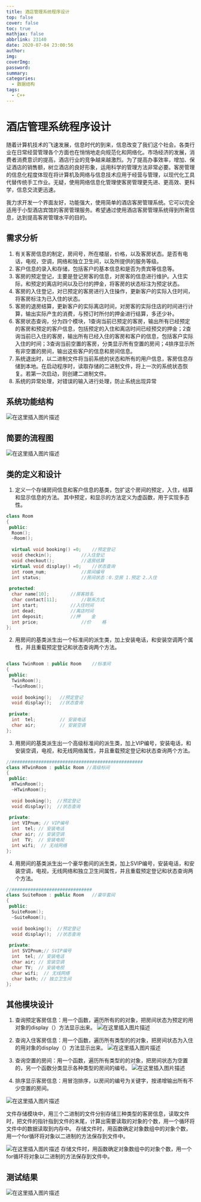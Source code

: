 ```yaml
---
title: 酒店管理系统程序设计
top: false
cover: false
toc: true
mathjax: false
abbrlink: 23140
date: 2020-07-04 23:00:56
author:
img:
coverImg:
password:
summary:
categories:
  - 数据结构
tags:
  - C++
---
```




# 酒店管理系统程序设计

   随着计算机技术的飞速发展，信息时代的到来，信息改变了我们这个社会。各类行业在日常经营管理各个方面也在悄悄地走向规范化和网络化。市场经济的发展，消费者消费意识的提高，酒店行业的竞争越来越激烈。为了提高办事效率，增加、保证酒店的销售额，树立酒店的良好形象，运用科学的管理方法非常必要。客房管理的信息化程度体现在将计算机及网络与信息技术应用于经营与管理，以现代化工具代替传统手工作业。无疑，使用网络信息化管理使客房管理更先进、更高效、更科学，信息交流更迅速。
   
   我力求开发一个界面友好，功能强大，使用简单的酒店客房管理系统。它可以完全适用于小型酒店宾馆的客房管理服务。希望通过使用酒店客房管理系统得到所需信息，达到提高客房管理水平的目的。

## 需求分析
1. 有关客房信息的制定，房间号，所在楼层，价格，以及客房状态。是否有电话，电视，空调，网络和独立卫生间，以及所提供的服务等级。
2. 客户信息的录入和存储，包括客户的基本信息和是否为贵宾等信息等。
3. 客房的预定登记，主要是登记房客的信息，对房客的信息进行维护。入住实际，和预定的离店时间以及已付的押金，将客房的状态标注为预定状态。
4. 客房的入住登记，对已预定的客房进行入住操作，更新客户的实际入住时间，将客房标注为已入住的状态。
5. 客房的退房结算，更新客户的实际离店时间，对房客的实际住店的时间进行计算，输出实际产生的消费，与预订时所付的押金进行结算，多还少补。
 6. 客房状态查询，分为四个模块，1查询当前已预定的客房，输出所有已经预定的客房和预定的客户信息，包括预定的入住和离店时间已经预交的押金；2查询当前已入住的客房，输出所有已经入住的客房和客户的信息，包括客户实际入住的时间；3查询当前空置的客房，分类显示所有空置的房间；4排序显示所有非空置的房间，输出这些客户的信息和房间信息。
 7. 系统退出时，以二进制文件将当前系统的状态和所有的用户信息，客房信息存储到本地。在启动程序时，读取存储的二进制文件，将上一次的系统状态恢复。若第一次启动，则创建二进制文件。 
 8. 系统的异常处理，对错误的输入进行处理，防止系统出现异常



## 系统功能结构


![在这里插入图片描述](https://img-blog.csdnimg.cn/20200704124042764.png?x-oss-process=image/watermark,type_ZmFuZ3poZW5naGVpdGk,shadow_10,text_aHR0cHM6Ly9ibG9nLmNzZG4ubmV0L3Vwc3RyZWFtNDgw,size_16,color_FFFFFF,t_70)

## 简要的流程图

![在这里插入图片描述](https://img-blog.csdnimg.cn/20200704125733855.png?x-oss-process=image/watermark,type_ZmFuZ3poZW5naGVpdGk,shadow_10,text_aHR0cHM6Ly9ibG9nLmNzZG4ubmV0L3Vwc3RyZWFtNDgw,size_16,color_FFFFFF,t_70)


## 类的定义和设计

1. 定义一个存储房间信息和客户信息的基类，包扩这个房间的预定，入住，结算和显示信息的方法。
其中预定，和显示的方法定义为虚函数，用于实现多态性。


```cpp
class Room
{ 
 public:
  Room();
  ~Room(); 
  
  virtual void booking() =0; 	//预定登记 
  void checkin();    		//入住登记 
  void checkout();   		//退房结算 
  virtual void display() =0;  	//状态查询 
  int room_num;     		//房间编号
  int status;         		//房间状态：0.空房 1.预定 2.入住  
  
 protected: 
  char name[10];  		//房客姓名 
  char contact[11];   		//联系方式
  int start;   			//入住时间
  int dead;   			//离店时间 
  int deposit;  		//押    金 
  int price;          		//价    格  
};
```

2. 用房间的基类派生出一个标准间的派生类，加上安装电话，和安装空调两个属性，并且重载预定登记和状态查询两个方法。

```cpp

class TwinRoom : public Room    //标准间 
{
 public:
  TwinRoom(); 
  ~TwinRoom(); 
  
  void booking();  	//预定登记
  void display();  	//状态查询 
  
 private: 
  int  tel; 		// 安装电话 
  char air; 		// 安装空调
};
```

3. 用房间的基类派生出一个高级标准间的派生类，加上VIP编号，安装电话，和安装空调，电视，和无线网络属性，并且重载预定登记和状态查询两个方法。

```cpp
//#################################################
class HTwinRoom : public Room //高级标间 
{
 public:
  HTwinRoom();
  ~HTwinRoom(); 
  
  void booking();  //预定登记 
  void display();  //状态查询
  
 private:
  int VIPnum; // VIP编号 
  int  tel; // 安装电话 
  char air; // 安装空调 
  int  TV;  // 安装电视 
  int wifi;  // 无线网络 
}; 
```
4. 用房间的基类派生出一个豪华套间的派生类，加上SVIP编号，安装电话，和安装空调，电视，无线网络和独立卫生间属性，并且重载预定登记和状态查询两个方法。


```cpp
//##############################
class SuiteRoom : public Room   //豪华套间 
{
 public:
  SuiteRoom(); 
  ~SuiteRoom(); 
  
  void booking();  //预定登记
  void display();  //状态查询 
  
 private:
  int SVIPnum;// SVIP编号 
  int  tel; // 安装电话 
  char air; // 安装空调 
  char TV;  // 安装电视 
  char wifi;  // 无线网络
  char bath; // 独立卫生间 
};
```

## 其他模块设计

1. 查询预定客房信息：用一个函数，遍历所有的的对象，把房间状态为预定的用对象的display（）方法显示出来。
![在这里插入图片描述](https://img-blog.csdnimg.cn/20200704131451434.png?x-oss-process=image/watermark,type_ZmFuZ3poZW5naGVpdGk,shadow_10,text_aHR0cHM6Ly9ibG9nLmNzZG4ubmV0L3Vwc3RyZWFtNDgw,size_16,color_FFFFFF,t_70)

2. 查询入住客房信息：用一个函数，遍历所有类型的的对象，把房间状态为入住的用对象的display（）方法显示出来。
![在这里插入图片描述](https://img-blog.csdnimg.cn/20200704131431262.png?x-oss-process=image/watermark,type_ZmFuZ3poZW5naGVpdGk,shadow_10,text_aHR0cHM6Ly9ibG9nLmNzZG4ubmV0L3Vwc3RyZWFtNDgw,size_16,color_FFFFFF,t_70)

3. 查询空置的房间：用一个函数，遍历所有类型的的对象，把房间状态为空置的，另一个函数分类显示各种类型的房间的编号。
![在这里插入图片描述](https://img-blog.csdnimg.cn/20200704131531290.png?x-oss-process=image/watermark,type_ZmFuZ3poZW5naGVpdGk,shadow_10,text_aHR0cHM6Ly9ibG9nLmNzZG4ubmV0L3Vwc3RyZWFtNDgw,size_16,color_FFFFFF,t_70)

4. 排序显示客房信息：用冒泡排序，以房间的编号为关键字，按递增输出所有不少空置的房间。 

  ![在这里插入图片描述](https://img-blog.csdnimg.cn/202007041311228.png?x-oss-process=image/watermark,type_ZmFuZ3poZW5naGVpdGk,shadow_10,text_aHR0cHM6Ly9ibG9nLmNzZG4ubmV0L3Vwc3RyZWFtNDgw,size_16,color_FFFFFF,t_70)




文件存储模块中，用三个二进制的文件分别存储三种类型的客房信息，读取文件时，把文件的指针指到文件的末尾，计算出需要读取的对象的个数，用一个循环将文件中的数据读取到内存中。 存储文件时，用函数确定对象数组中的对象个数，用一个for循环将对象以二进制的方法保存到文件中。

![在这里插入图片描述](https://img-blog.csdnimg.cn/20200704131142117.png?x-oss-process=image/watermark,type_ZmFuZ3poZW5naGVpdGk,shadow_10,text_aHR0cHM6Ly9ibG9nLmNzZG4ubmV0L3Vwc3RyZWFtNDgw,size_16,color_FFFFFF,t_70)
存储文件时，用函数确定对象数组中的对象个数，用一个for循环将对象以二进制的方法保存到文件中。


## 测试结果

![在这里插入图片描述](https://img-blog.csdnimg.cn/20200704131243335.png?x-oss-process=image/watermark,type_ZmFuZ3poZW5naGVpdGk,shadow_10,text_aHR0cHM6Ly9ibG9nLmNzZG4ubmV0L3Vwc3RyZWFtNDgw,size_16,color_FFFFFF,t_70)





